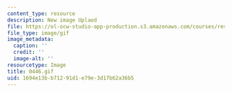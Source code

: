 ```yaml
---
content_type: resource
description: New image Uplaod
file: https://ol-ocw-studio-app-production.s3.amazonaws.com/courses/res-21g-01-kana-spring-2010/1694e13bb71291d1e79e3d17b62a36b5_0446.gif
file_type: image/gif
image_metadata:
  caption: ''
  credit: ''
  image-alt: ''
resourcetype: Image
title: 0446.gif
uid: 1694e13b-b712-91d1-e79e-3d17b62a36b5
---
```


